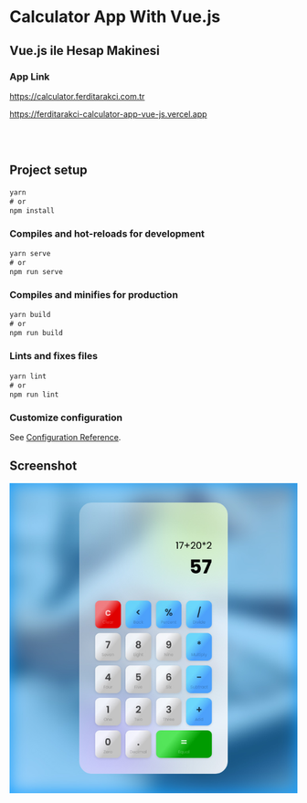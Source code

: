 # Calculator App With Vue.js

## Vue.js ile Hesap Makinesi

### App Link
https://calculator.ferditarakci.com.tr

https://ferditarakci-calculator-app-vue-js.vercel.app

<br>
<br>

## Project setup
```
yarn
# or
npm install
```

### Compiles and hot-reloads for development
```
yarn serve
# or
npm run serve
```

### Compiles and minifies for production
```
yarn build
# or
npm run build
```

### Lints and fixes files
```
yarn lint
# or
npm run lint
```

### Customize configuration
See [Configuration Reference](https://cli.vuejs.org/config/).


## Screenshot

<img alt="Calculator App With Vue.js" src="src/assets/screenshot.jpg">